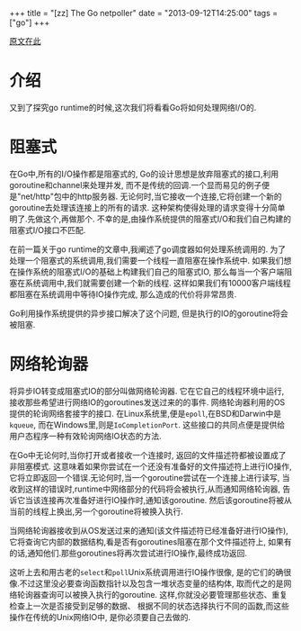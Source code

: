 +++
title = "[zz] The Go netpoller"
date = "2013-09-12T14:25:00"
tags = ["go"]
+++

[原文在此](http://morsmachine.dk/netpoller)

# 介绍

又到了探究go runtime的时候,这次我们将看看Go将如何处理网络I/O的.

# 阻塞式

在Go中,所有的I/O操作都是阻塞式的,
Go的设计思想是放弃阻塞式的接口,利用goroutine和channel来处理并发,
而不是传统的回调.一个显而易见的例子便是"net/http"包中的http服务器.
无论何时,当它接收一个连接,它将创建一个新的goroutine去处理该连接上的所有的请求.
这种架构使得处理的请求变得十分简单明了.先做这个,再做那个.
不幸的是,由操作系统提供的阻塞式I/O和我们自己构建的阻塞式I/O接口不匹配.

在前一篇关于go runtime的文章中,我阐述了go调度器如何处理系统调用的.
为了处理一个阻塞式的系统调用,我们需要一个线程一直阻塞在操作系统中.
如果我们想在操作系统的阻塞式I/O的基础上构建我们自己的阻塞式IO,
那么每当一个客户端阻塞在系统调用中,我们就需要创建一个新的线程.
这样如果我们有10000客户端线程都阻塞在系统调用中等待IO操作完成,
那么造成的代价将非常昂贵.

Go利用操作系统提供的异步接口解决了这个问题,
但是执行的IO的goroutine将会被阻塞.

# 网络轮询器

将异步IO转变成阻塞式IO的部分叫做网络轮询器.
它在它自己的线程环境中运行,
接收那些希望进行网络IO的goroutines发送过来的的事件.
网络轮询器利用的OS提供的轮询网络套接字的接口.
在Linux系统里,便是`epoll`,在BSD和Darwin中是`kqueue`,
而在Windows里,则是`IoCompletionPort`.
这些接口的共同点便是提供给用户态程序一种有效轮询网络IO状态的方法.

在Go中无论何时,当你打开或者接收一个连接时,
返回的文件描述符都被设置成了非阻塞模式.
这意味着如果你尝试在一个还没有准备好的文件描述符上进行IO操作,
它将立即返回一个错误.无论何时,当一个goroutine尝试在一个连接上进行读写,
当收到这样的错误时,runtime中网络部分的代码将会被执行,从而通知网络轮询器,
告诉它当该连接再次准备好进行IO操作时,通知该goroutine.
然后该goroutine将被从当前的线程上换出,另一个goroutine将被换入执行.

当网络轮询器接收到从OS发送过来的通知(该文件描述符已经准备好进行IO操作),
它将查询它内部的数据结构,看是否有goroutines阻塞在那个文件描述符上,
如果有的话,通知他们.那些goroutines将再次尝试进行IO操作,最终成功返回.

这听上去和用古老的`select`和`poll`Unix系统调用进行IO操作很像,
是的它们的确很像.不过这里没必要查询函数指针以及包含一堆状态变量的结构体,
取而代之的是网络轮询器查询可以被换入执行的goroutine.
这样,你就没必要管理那些状态、重复检查上一次是否接受到足够的数据、
根据不同的状态选择执行不同的函数,而这些操作在传统的Unix网络IO中,
是你必须要自己去做的.
